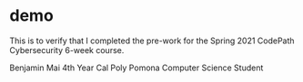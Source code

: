 # demo
This is to verify that I completed the pre-work for the Spring 2021 CodePath Cybersecurity 6-week course.

Benjamin Mai
4th Year Cal Poly Pomona Computer Science Student
